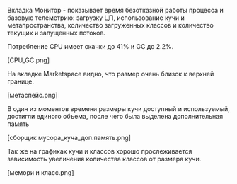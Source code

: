 

Вкладка Монитор - показывает время безотказной работы процесса и базовую телеметрию: загрузку ЦП, использование кучи и метапространства, количество загруженных классов и количество текущих и запущенных потоков.

Потребление CPU имеет скачки до 41% и GC до 2.2%.

[CPU_GC.png]

На вкладке Marketspace видно, что размер очень близок  к верхней границе.

[метаспейс.png]

В один из моментов времени размеры кучи доступный и используемый, достигли единого объема, после чего была выделена дополнительная память

[сборщик мусора_куча_доп.память.png]

Так же на графиках кучи и классов хорошо прослеживается зависимость увеличения количества классов от размера кучи.

[мемори и класс.png]

